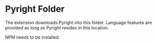 # Pyright Folder
The extension downloads Pyright into this folder. Language features are provided as long as Pyright resides in this location.

NPM needs to be installed.
